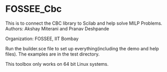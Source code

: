 # FOSSEE_Cbc
This is to connect the CBC library to Scilab and help solve MILP Problems.
Authors: Akshay Miterani and Pranav Deshpande

Organization: FOSSEE, IIT Bombay

Run the builder.sce file to set up everything(including the demo and help files).
The examples are in the test directory. 

This toolbox only works on 64 bit Linux systems.
